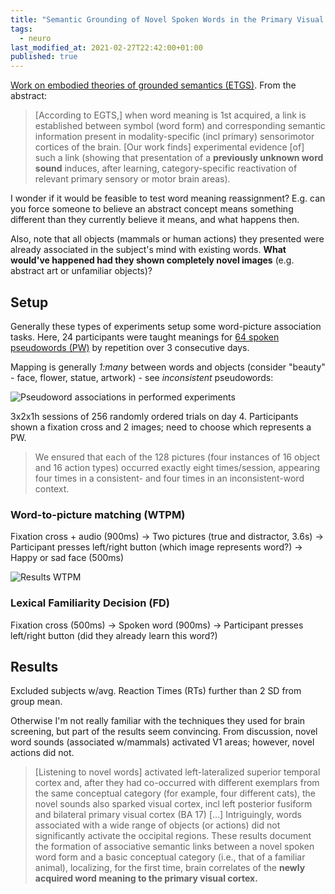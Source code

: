 ```yaml
---
title: "Semantic Grounding of Novel Spoken Words in the Primary Visual Cortex"
tags:
  - neuro
last_modified_at: 2021-02-27T22:42:00+01:00
published: true
---
```



[Work on embodied theories of grounded semantics (ETGS)](https://www.frontiersin.org/articles/10.3389/fnhum.2021.581847/full).
From the abstract:

> [According to EGTS,] when word meaning is 1st acquired, a link is established
> between symbol (word form) and corresponding semantic information present in
> modality-specific (incl primary) sensorimotor cortices of the brain. [Our work
> finds] experimental evidence [of] such a link (showing that presentation of a
> **previously unknown word sound** induces, after learning, category-specific
> reactivation of relevant primary sensory or motor brain areas).

I wonder if it would be feasible to test word meaning reassignment?
E.g. can you force someone to believe an abstract concept means something
different than they currently believe it means, and what happens then.

Also, note that all objects (mammals or human actions) they presented were
already associated in the subject's mind with existing words.
**What would've happened had they shown completely novel images** (e.g. abstract
art or unfamiliar objects)?


## Setup

Generally these types of experiments setup some word-picture association tasks.
Here, 24 participants were taught meanings for [64 spoken pseudowords (PW)](https://www.frontiersin.org/articles/10.3389/fnhum.2021.581847/full#supplementary-material)
by repetition over 3 consecutive days.

Mapping is generally *1:many* between words and objects (consider "beauty" -
face, flower, statue, artwork) - see *inconsistent* pseudowords:

![Pseudoword associations in performed experiments](https://www.frontiersin.org/files/Articles/581847/fnhum-15-581847-HTML/image_m/fnhum-15-581847-g001.jpg)

3x2x1h sessions of 256 randomly ordered trials on day 4. Participants shown a
fixation cross and 2 images; need to choose which represents a PW.

>  We ensured that each of the 128 pictures (four instances of 16 object and 16
>  action types) occurred exactly eight times/session, appearing four times in a
>  consistent- and four times in an inconsistent-word context.


### Word-to-picture matching (WTPM)

Fixation cross + audio (900ms) →
  Two pictures (true and distractor, 3.6s) →
  Participant presses left/right button (which image represents word?) →
  Happy or sad face (500ms)


![Results WTPM](https://www.frontiersin.org/files/Articles/581847/fnhum-15-581847-HTML/image_m/fnhum-15-581847-g003.jpg)


### Lexical Familiarity Decision (FD)

Fixation cross (500ms) →
  Spoken word (900ms) →
  Participant presses left/right button (did they already learn this word?)


## Results

Excluded subjects w/avg. Reaction Times (RTs) further than 2 SD from group mean.

Otherwise I'm not really familiar with the techniques they used for brain
screening, but part of the results seem convincing.
From discussion, novel word sounds (associated w/mammals) activated V1 areas;
however, novel actions did not.

> [Listening to novel words] activated left-lateralized superior temporal cortex
> and, after they had co-occurred with different exemplars from the same
> conceptual category (for example, four different cats), the novel sounds also
> sparked visual cortex, incl left posterior fusiform and bilateral primary
> visual cortex (BA 17) [...]
> Intriguingly, words associated with a wide range of objects (or actions) did
> not significantly activate the occipital regions. These results document the
> formation of associative semantic links between a novel spoken word form and a
> basic conceptual category (i.e., that of a familiar animal), localizing, for
> the first time, brain correlates of the **newly acquired word meaning to the
> primary visual cortex.**

